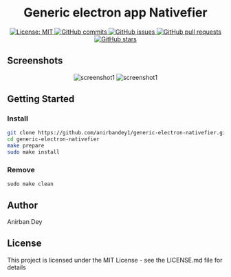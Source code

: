 <h1 align="center">Generic electron app Nativefier</h1> 

<p align="center">
  <a href="https://opensource.org/licenses/MIT">
    <img alt="License: MIT" src="https://img.shields.io/badge/License-MIT-blue.svg">
  </a>

  <a href="https://github.com/anirbandey1/chatgpt-electron/commits/master">
    <img alt="GitHub commits" src="https://img.shields.io/github/commit-activity/y/anirbandey1/chatgpt-electron?color=red&label=commits">
  </a>

  <a href="https://github.com/anirbandey1/chatgpt-electron/issues">
    <img alt="GitHub issues" src="https://img.shields.io/github/issues/anirbandey1/chatgpt-electron?color=important">
  </a>
  <a href="https://github.com/anirbandey1/chatgpt-electron/pulls">
    <img alt="GitHub pull requests" src="https://img.shields.io/github/issues-pr/anirbandey1/chatgpt-electron?color=blueviolet">
  </a>

  <a href="https://github.com/anirbandey1/chatgpt-electron/stargazers">
    <img alt="GitHub stars" src="https://img.shields.io/github/stars/anirbandey1/chatgpt-electron?style=social">
  </a>

</p>

## Screenshots
<div align="center" style=""> 

  <img alt="screenshot1" style="max-width:40vw;" src="https://anirbandey1.github.io/assets/chatgpt-electron/screenshots/screenshot1.png">
  <img alt="screenshot1" style="max-width:40vw;" src="https://anirbandey1.github.io/assets/chatgpt-electron/screenshots/screenshot2.png">

</div>

## Getting Started

### Install

```sh
git clone https://github.com/anirbandey1/generic-electron-nativefier.git
cd generic-electron-nativefier
make prepare
sudo make install
```

### Remove
```
sudo make clean
```


## Author

<a href = "https://anirbandey1.github.io/site" style="text-decoration: none; color: inherit;">Anirban Dey</a>

## License

This project is licensed under the MIT License - see the LICENSE.md file for details





